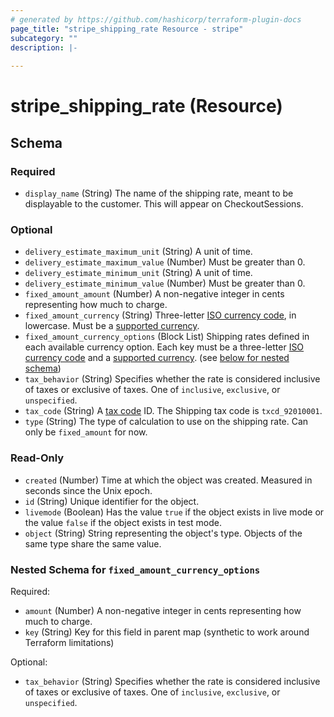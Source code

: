 ```yaml
---
# generated by https://github.com/hashicorp/terraform-plugin-docs
page_title: "stripe_shipping_rate Resource - stripe"
subcategory: ""
description: |-
  
---
```


# stripe_shipping_rate (Resource)





<!-- schema generated by tfplugindocs -->
## Schema

### Required

- `display_name` (String) The name of the shipping rate, meant to be displayable to the customer. This will appear on CheckoutSessions.

### Optional

- `delivery_estimate_maximum_unit` (String) A unit of time.
- `delivery_estimate_maximum_value` (Number) Must be greater than 0.
- `delivery_estimate_minimum_unit` (String) A unit of time.
- `delivery_estimate_minimum_value` (Number) Must be greater than 0.
- `fixed_amount_amount` (Number) A non-negative integer in cents representing how much to charge.
- `fixed_amount_currency` (String) Three-letter [ISO currency code](https://www.iso.org/iso-4217-currency-codes.html), in lowercase. Must be a [supported currency](https://stripe.com/docs/currencies).
- `fixed_amount_currency_options` (Block List) Shipping rates defined in each available currency option. Each key must be a three-letter [ISO currency code](https://www.iso.org/iso-4217-currency-codes.html) and a [supported currency](https://stripe.com/docs/currencies). (see [below for nested schema](#nestedblock--fixed_amount_currency_options))
- `tax_behavior` (String) Specifies whether the rate is considered inclusive of taxes or exclusive of taxes. One of `inclusive`, `exclusive`, or `unspecified`.
- `tax_code` (String) A [tax code](https://stripe.com/docs/tax/tax-categories) ID. The Shipping tax code is `txcd_92010001`.
- `type` (String) The type of calculation to use on the shipping rate. Can only be `fixed_amount` for now.

### Read-Only

- `created` (Number) Time at which the object was created. Measured in seconds since the Unix epoch.
- `id` (String) Unique identifier for the object.
- `livemode` (Boolean) Has the value `true` if the object exists in live mode or the value `false` if the object exists in test mode.
- `object` (String) String representing the object's type. Objects of the same type share the same value.

<a id="nestedblock--fixed_amount_currency_options"></a>
### Nested Schema for `fixed_amount_currency_options`

Required:

- `amount` (Number) A non-negative integer in cents representing how much to charge.
- `key` (String) Key for this field in parent map (synthetic to work around Terraform limitations)

Optional:

- `tax_behavior` (String) Specifies whether the rate is considered inclusive of taxes or exclusive of taxes. One of `inclusive`, `exclusive`, or `unspecified`.


